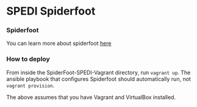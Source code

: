 # SPEDI Spiderfoot


### Spiderfoot
You can learn more about spiderfoot [here](https://www.spiderfoot.net/documentation/)

### How to deploy

From inside the SpiderFoot-SPEDI-Vagrant directory, run `vagrant up`. The ansible playbook that configures Spiderfoot should automatically run, not  `vagrant provision`.

The above assumes that you have Vagrant and VirtualBox installed.  